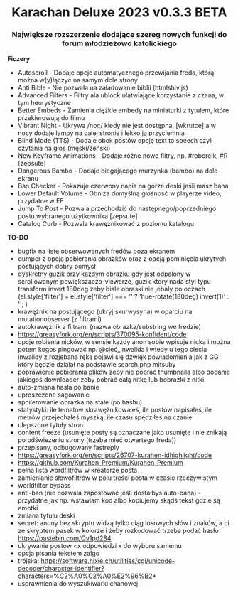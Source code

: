 <h1 align="center">Karachan Deluxe 2023 v0.3.3 BETA</h1>

<h3 align="center">Największe rozszerzenie dodające szereg nowych funkcji do forum młodzieżowo katolickiego</h3>

**Ficzery**
* Autoscroll - Dodaje opcje automatycznego przewijania freda, którą można w(y)łączyć na samym dole strony
* Anti Bible - Nie pozwala na załadowanie biblii (htmlshiv.js)
* Advanced Filters - Filtry ala ublock ułatwiające korzystanie z czana, w tym heurystyczne
* Better Embeds - Zamienia ciężkie embedy na miniaturki z tytułem, które przekierowują do filmu
* Vibrant Night - Ukrywa /noc/ kiedy nie jest dostępna, [wkrutce] a w nocy dodaje lampy na całej stronie i lekko ją przyciemnia
* Blind Mode (TTS) - Dodaje obok postów opcję text to speech czyli czytania na głos (męski/żeński)
* New Keyframe Animations - Dodaje różne nowe filtry, np. #robercik, #R [zepsute]
* Dangerous Bambo - Dodaje biegającego murzynka (bambo) na dole ekranu
* Ban Checker - Pokazuje czerwony napis na górze deski jeśli masz bana
* Lower Default Volume - Obniża domyślną głośność w playerze video, przydatne w FF
* Jump To Post - Pozwala przechodzić do następnego/poprzedniego postu wybranego użytkownika [zepsute]
* Catalog Curb - Pozwala krawężnikować z poziomu katalogu

**TO-DO**

* bugfix na listę obserwowanych fredów poza ekranem
* dumper z opcją pobierania obrazków oraz z opcją pominięcia ukrytych postujących dobry pomysł
* dyskretny guzik przy kazdym obrazku gdy jest odpalony w scrollowanym powiększaczo-viewerze, guzik ktory nada styl typu transform invert 180deg zeby biale obraski nie jebaly po oczach (el.style['filter'] = el.style['filter'] === '' ? 'hue-rotate(180deg) invert(1)' : ''; )
* krawężnik na postującego (ukryj skurwysyna) w oparciu na mutationobserver (z filtrami)
* autokrawężnik z filtrami (nazwa obrazka/substring we fredzie)
* https://greasyfork.org/en/scripts/370095-konfident/code
* opcje robienia nicków, w sensie każdy anon sobie wpisuje nicka i można potem kogoś pingować np. @cieć_inwalida i wtedy u tego ciecia inwalidy z rozjebaną ręką pojawi się dźwięk powiadomienia jak z GG który będzie dzialał na podstawie search.php mitsuby
* poprawienie pobierania plików żeby nie pobrać thumbnaila albo dodanie jakiegoś downloader żeby pobrać całą nitkę lub bobrazki z nitki
* auto-zmiana hasła po banie
* uproszczone sagowanie
* spoilerowanie obrazka na stałe (po hashu)
* statystyki: ile tematów skrawężnikowałeś, ile postów napisałeś, ile metrów przejechałeś myszką, ile czasu spędziłeś na czanie
* ulepszone tytuły stron
* content freeze (usunięte posty są oznaczane jako usunięte i nie znikają po odświezeniu strony (trzeba mieć otwartego freda))
* przepisany, odbugowany fastreply
* https://greasyfork.org/en/scripts/26707-kurahen-idhighlight/code
* https://github.com/Kurahen-Premium/Kurahen-Premium
* pełna lista wordfiltrów w kreatorze posta
* zamienianie słowofiltrów w polu treści posta w czasie rzeczywistym
* worldfilter bypass
* anti-ban (nie pozwala zapostować jeśli dostałbyś auto-bana) - przydatne jak np. wstawiam kod albo kopiujemy skądś tekst gdzie są emotki
* zmiana tytułu deski
* secret: anony bez skryptu widzą tylko ciąg losowych słów i znaków, a ci ze skryptem pasek w kolorze i żeby rozkodować trzeba podać hasło https://pastebin.com/Qv1pd284
* ukrywanie postow <x odpowiedzi x do wyboru samemu
* opcja pisania tekstem zalgo
* trójsiła: https://software.hixie.ch/utilities/cgi/unicode-decoder/character-identifier?characters=%C2%A0%C2%A0%E2%96%B2+
* usprawnienia do wyszukiwarki chanowej
